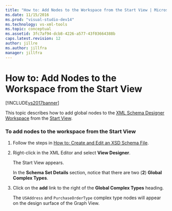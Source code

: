```yaml
---
title: "How to: Add Nodes to the Workspace from the Start View | Microsoft Docs"
ms.date: 11/15/2016
ms.prod: "visual-studio-dev14"
ms.technology: vs-xml-tools
ms.topic: conceptual
ms.assetid: 3fc7af94-dcb8-4226-a577-43f03664388b
caps.latest.revision: 12
author: jillre
ms.author: jillfra
manager: jillfra
---
```

# How to: Add Nodes to the Workspace from the Start View
[!INCLUDE[vs2017banner](../includes/vs2017banner.md)]

This topic describes how to add global nodes to the [XML Schema Designer Workspace](../xml-tools/xml-schema-designer-workspace.md) from the [Start View](../xml-tools/start-view.md).

### To add nodes to the workspace from the Start View

1. Follow the steps in [How to: Create and Edit an XSD Schema File](../xml-tools/how-to-create-and-edit-an-xsd-schema-file.md).

2. Right-click in the XML Editor and select **View Designer**.

     The Start View appears.

     In the **Schema Set Details** section, notice that there are two (**2**) **Global Complex Types**.

3. Click on the **add** link to the right of the **Global Complex Types** heading.

     The `USAddress` and `PurchaseOrderType` complex type nodes will appear on the design surface of the Graph View.
